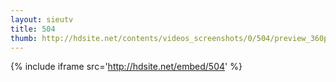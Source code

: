 ```yaml
---
layout: sieutv
title: 504
thumb: http://hdsite.net/contents/videos_screenshots/0/504/preview_360p.mp4.jpg
---
```

{% include iframe src='http://hdsite.net/embed/504' %}
 

